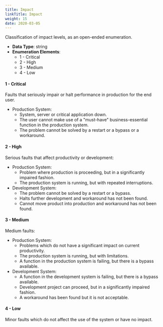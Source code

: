 ```yaml
---
title: Impact
linkTitle: Impact
weight: 15
date: 2020-03-05
---
```


Classification of impact levels, as an open-ended enumeration.

* **Data Type**: string
* **Enumeration Elements**:
    * 1 - Critical
    * 2 - High
    * 3 - Medium
    * 4 - Low

#### 1 - Critical

Faults that seriously impair or halt performance in production for the end user.

* Production System:
    * System, server or critical application down.
    * The user cannot make use of a "must-have" business-essential function in the production system.
    * The problem cannot be solved by a restart or a bypass or a workaround.

#### 2 - High

Serious faults that affect productivity or development:

* Production System:
    * Problem where production is proceeding, but in a significantly impaired fashion.
    * The production system is running, but with repeated interruptions.
* Development System:
    * The problem cannot be solved by a restart or a bypass.
    * Halts further development and workaround has not been found.
    * Cannot move product into production and workaround has not been found.

#### 3 - Medium

Medium faults:

* Production System:
    * Problems which do not have a significant impact on current productivity.
    * The production system is running, but with limitations.
    * A function in the production system is failing, but there is a bypass available.
* Development System:
    * A function in the development system is failing, but there is a bypass available.
    * Development project can proceed, but in a significantly impaired fashion.
    * A workaround has been found but it is not acceptable.

#### 4 - Low

Minor faults which do not affect the use of the system or have no impact.
